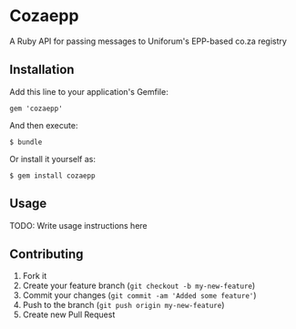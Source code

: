 # Cozaepp

A Ruby API for passing messages to Uniforum's EPP-based co.za registry

## Installation

Add this line to your application's Gemfile:

    gem 'cozaepp'

And then execute:

    $ bundle

Or install it yourself as:

    $ gem install cozaepp

## Usage

TODO: Write usage instructions here

## Contributing

1. Fork it
2. Create your feature branch (`git checkout -b my-new-feature`)
3. Commit your changes (`git commit -am 'Added some feature'`)
4. Push to the branch (`git push origin my-new-feature`)
5. Create new Pull Request
